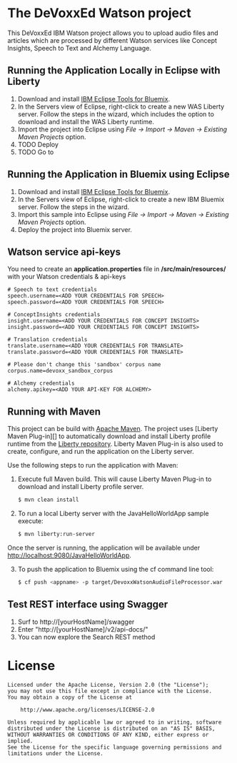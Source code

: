 The DeVoxxEd Watson project
=================================

This DeVoxxEd IBM Watson project allows you to upload audio files and articles which are processed by different Watson services like Concept Insights, Speech to Text and Alchemy Language. 

## Running the Application Locally in Eclipse with Liberty

1. Download and install [IBM Eclipse Tools for Bluemix](https://developer.ibm.com/wasdev/downloads/#asset/tools-IBM_Eclipse_Tools_for_Bluemix).
2. In the Servers view of Eclipse, right-click to create a new WAS Liberty server. Follow the steps in the wizard, which includes the option to download and install the WAS Liberty runtime.
3. Import the project into Eclipse using *File -> Import -> Maven -> Existing Maven Projects* option.
4. TODO Deploy 
5. TODO Go to

## Running the Application in Bluemix using Eclipse

1. Download and install [IBM Eclipse Tools for Bluemix](https://developer.ibm.com/wasdev/downloads/#asset/tools-IBM_Eclipse_Tools_for_Bluemix).
2. In the Servers view of Eclipse, right-click to create a new IBM Bluemix server. Follow the steps in the wizard.
3. Import this sample into Eclipse using *File -> Import -> Maven -> Existing Maven Projects* option.
4. Deploy the project into Bluemix server. 


## Watson service api-keys

You need to create an  __application.properties__ file in  __/src/main/resources/__ with your Watson credentials & api-keys

~~~~ 
# Speech to text credentials
speech.username=<ADD YOUR CREDENTIALS FOR SPEECH>
speech.password=<ADD YOUR CREDENTIALS FOR SPEECH>

# ConceptInsights credentials
insight.username=<ADD YOUR CREDENTIALS FOR CONCEPT INSIGHTS>
insight.password=<ADD YOUR CREDENTIALS FOR CONCEPT INSIGHTS>

# Translation credentials
translate.username=<ADD YOUR CREDENTIALS FOR TRANSLATE>
translate.password=<ADD YOUR CREDENTIALS FOR TRANSLATE>

# Please don't change this 'sandbox' corpus name
corpus.name=devoxx_sandbox_corpus

# Alchemy credentials
alchemy.apikey=<ADD YOUR API-KEY FOR ALCHEMY>
~~~~ 

## Running with Maven

This project can be build with [Apache Maven](http://maven.apache.org/). The project uses [Liberty Maven Plug-in][] to automatically download and install Liberty profile runtime from the [Liberty repository](https://developer.ibm.com/wasdev/downloads/). Liberty Maven Plug-in is also used to create, configure, and run the application on the Liberty server. 

Use the following steps to run the application with Maven:

1. Execute full Maven build. This will cause Liberty Maven Plug-in to download and install Liberty profile server.
    ```bash
    $ mvn clean install
    ```

2. To run a local Liberty server with the JavaHelloWorldApp sample execute:
    ```bash
    $ mvn liberty:run-server
    ```

Once the server is running, the application will be available under [http://localhost:9080/JavaHelloWorldApp](http://localhost:9080/JavaHelloWorldApp).


3. To push the application to Bluemix using the cf command line tool:
    ```bash
    $ cf push <appname> -p target/DevoxxWatsonAudioFileProcessor.war
    ```

## Test REST interface using Swagger

1. Surf to http://[yourHostName]/swagger
2. Enter "http://[yourHostName]/v2/api-docs/"
3. You can now explore the Search REST method


# License

```text
Licensed under the Apache License, Version 2.0 (the "License");
you may not use this file except in compliance with the License.
You may obtain a copy of the License at

    http://www.apache.org/licenses/LICENSE-2.0

Unless required by applicable law or agreed to in writing, software
distributed under the License is distributed on an "AS IS" BASIS,
WITHOUT WARRANTIES OR CONDITIONS OF ANY KIND, either express or implied.
See the License for the specific language governing permissions and
limitations under the License.
````
